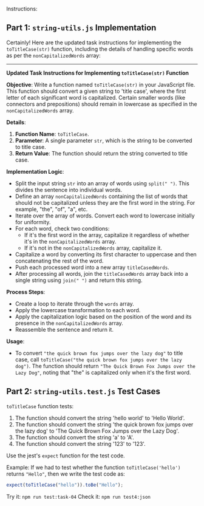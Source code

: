 Instructions:

## Part 1: `string-utils.js` Implementation

Certainly! Here are the updated task instructions for implementing the `toTitleCase(str)` function, including the details of handling specific words as per the `nonCapitalizedWords` array:

---

**Updated Task Instructions for Implementing `toTitleCase(str)` Function**

**Objective**: Write a function named `toTitleCase(str)` in your JavaScript file. This function should convert a given string to 'title case', where the first letter of each significant word is capitalized. Certain smaller words (like connectors and prepositions) should remain in lowercase as specified in the `nonCapitalizedWords` array.

**Details**:

1. **Function Name**: `toTitleCase`.
2. **Parameter**: A single parameter `str`, which is the string to be converted to title case.
3. **Return Value**: The function should return the string converted to title case.

**Implementation Logic**:

- Split the input string `str` into an array of words using `split(" ")`. This divides the sentence into individual words.
- Define an array `nonCapitalizedWords` containing the list of words that should not be capitalized unless they are the first word in the string. For example, "the", "of", "a", etc.
- Iterate over the array of words. Convert each word to lowercase initially for uniformity.
- For each word, check two conditions:
  - If it's the first word in the array, capitalize it regardless of whether it's in the `nonCapitalizedWords` array.
  - If it's not in the `nonCapitalizedWords` array, capitalize it.
- Capitalize a word by converting its first character to uppercase and then concatenating the rest of the word.
- Push each processed word into a new array `titleCasedWords`.
- After processing all words, join the `titleCasedWords` array back into a single string using `join(" ")` and return this string.

**Process Steps**:

- Create a loop to iterate through the `words` array.
- Apply the lowercase transformation to each word.
- Apply the capitalization logic based on the position of the word and its presence in the `nonCapitalizedWords` array.
- Reassemble the sentence and return it.

**Usage**:

- To convert `"the quick brown fox jumps over the lazy dog"` to title case, call `toTitleCase("the quick brown fox jumps over the lazy dog")`. The function should return `"The Quick Brown Fox Jumps over the Lazy Dog"`, noting that "the" is capitalized only when it's the first word.

## Part 2: `string-utils.test.js` Test Cases

`toTitleCase` function tests:

1. The function should convert the string 'hello world' to 'Hello World'.
2. The function should convert the string 'the quick brown fox jumps over the lazy dog' to 'The Quick Brown Fox Jumps over the Lazy Dog'.
3. The function should convert the string 'a' to 'A'.
4. The function should convert the string '123' to '123'.

Use the jest's `expect` function for the test code.

Example:
If we had to test whether the function `toTitleCase('hello')` returns `"Hello"`, then we write the test code as:

```js
expect(toTitleCase("hello")).toBe("Hello");
```

Try it: `npm run test:task-04`
Check it: `npm run test4:json`
